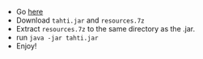 * Go [here](https://github.com/micaminoff/tahtialgovertailu/releases)
* Download `tahti.jar` and `resources.7z`
* Extract `resources.7z` to the same directory as the .jar.
* run `java -jar tahti.jar`
* Enjoy!
